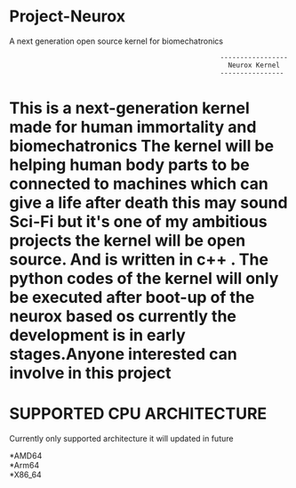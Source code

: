 # Project-Neurox
A next  generation  open source kernel for biomechatronics

                                                         -----------------
                                                           Neurox Kernel
                                                         ----------------
This is a next-generation kernel made for human immortality and  biomechatronics The  kernel will be  helping  human body parts to be connected to machines which can give a life after death this may sound Sci-Fi but it's one of my ambitious projects the kernel will be open source. And is written in c++ . The python codes of the kernel will only be executed after boot-up of the neurox based os currently the development is in early stages.Anyone interested can involve in this project 
====================================================================================================================================================================
SUPPORTED CPU  ARCHITECTURE                                  
===========================
Currently only supported architecture it will updated in future

 *AMD64                        
 *Arm64                       
 *X86_64                       
 
